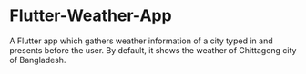 # Flutter-Weather-App
A Flutter app which gathers weather information of a city typed in and presents before the user. By default, it shows the weather of Chittagong city of Bangladesh.

